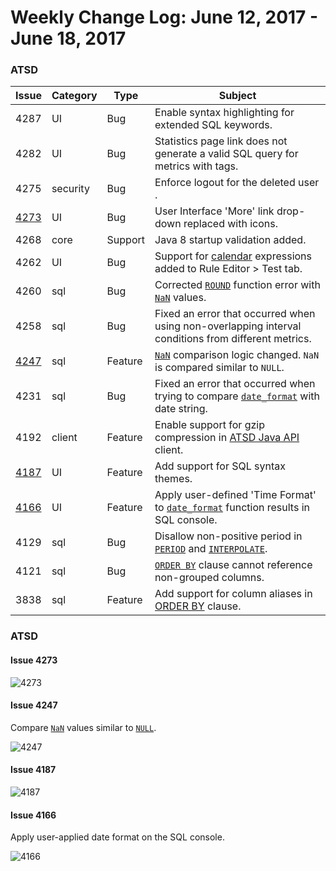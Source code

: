 Weekly Change Log: June 12, 2017 - June 18, 2017
==================================================
### ATSD

| Issue| Category    | Type    | Subject              |
|------|-------------|---------|----------------------|
| 4287 | UI | Bug | Enable syntax highlighting for extended SQL keywords. |
| 4282 | UI | Bug | Statistics page link does not generate a valid SQL query for metrics with tags. |
| 4275 | security | Bug | Enforce logout for the deleted user .|
| [4273](#issue-4273) | UI | Bug | User Interface 'More' link drop-down replaced with icons. |
| 4268 | core | Support | Java 8 startup validation added. |
| 4262 | UI | Bug | Support for [calendar](../../shared/calendar.md) expressions added to Rule Editor > Test tab. |
| 4260 | sql | Bug | Corrected [`ROUND`](../../sql#mathematical-functions) function error with [`NaN`](../../sql#not-a-number-nan) values.|
| 4258 | sql | Bug | Fixed an error that occurred when using non-overlapping interval conditions from different metrics. |
| [4247](#issue-4247) | sql | Feature | [`NaN`](../../sql#not-a-number-nan) comparison logic changed. `NaN` is compared similar to `NULL`. |
| 4231 | sql | Bug | Fixed an error that occurred when trying to compare [`date_format`](../../sql#date-formatting-functions) with date string. |
| 4192 | client | Feature | Enable support for gzip compression in [ATSD Java API](https://github.com/axibase/atsd-api-java) client. |
| [4187](#issue-4187) | UI | Feature | Add support for SQL syntax themes. |
| [4166](#issue-4166) | UI | Feature | Apply user-defined 'Time Format' to [`date_format`](../../sql#date-formatting-functions) function results in SQL console. |
| 4129 | sql | Bug | Disallow non-positive period in [`PERIOD`](../../sql#period) and [`INTERPOLATE`](../../sql#interpolation). |
| 4121 | sql | Bug | [`ORDER BY`](../../sql#ordering) clause cannot reference non-grouped columns. |
| 3838 | sql | Feature | Add support for column aliases in [ORDER BY](../../sql#ordering) clause. |

### ATSD

#### Issue 4273

![4273](Images/4273.png)

#### Issue 4247

Compare [`NaN`](../../sql#not-a-number-nan) values similar to [`NULL`](../../sql#null).

![4247](Images/4247.png)

#### Issue 4187

![4187](Images/4187.png)

#### Issue 4166

Apply user-applied date format on the SQL console.

![4166](Images/4166.png)